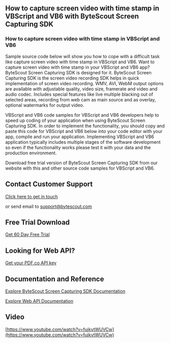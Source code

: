 ## How to capture screen video with time stamp in VBScript and VB6 with ByteScout Screen Capturing SDK

### How to capture screen video with time stamp in VBScript and VB6

Sample source code below will show you how to cope with a difficult task like capture screen video with time stamp in VBScript and VB6. Want to capture screen video with time stamp in your VBScript and VB6 app? ByteScout Screen Capturing SDK is designed for it. ByteScout Screen Capturing SDK is the screen video recording SDK helps in quick implementation of screen video recording. WMV, AVI, WebM output options are available with adjustable quality, video size, framerate and video and audio codec. Includes special features like live multiple blacking out of selected areas, recording from web cam as main source and as overlay, optional watermarks for output video.

VBScript and VB6 code samples for VBScript and VB6 developers help to speed up coding of your application when using ByteScout Screen Capturing SDK. In order to implement the functionality, you should copy and paste this code for VBScript and VB6 below into your code editor with your app, compile and run your application. Implementing VBScript and VB6 application typically includes multiple stages of the software development so even if the functionality works please test it with your data and the production environment.

Download free trial version of ByteScout Screen Capturing SDK from our website with this and other source code samples for VBScript and VB6.

## Contact Customer Support

[Click here to get in touch](https://bytescout.zendesk.com/hc/en-us/requests/new?subject=ByteScout%20Screen%20Capturing%20SDK%20Question)

or send email to [support@bytescout.com](mailto:support@bytescout.com?subject=ByteScout%20Screen%20Capturing%20SDK%20Question) 

## Free Trial Download

[Get 60 Day Free Trial](https://bytescout.com/download/web-installer?utm_source=github-readme)

## Looking for Web API? 

[Get your PDF.co API key](https://pdf.co/documentation/api?utm_source=github-readme)

## Documentation and Reference

[Explore ByteScout Screen Capturing SDK Documentation](https://bytescout.com/documentation/index.html?utm_source=github-readme)

[Explore Web API Documentation](https://pdf.co/documentation/api?utm_source=github-readme)

## Video

[https://www.youtube.com/watch?v=fujkvtWUVCw](https://www.youtube.com/watch?v=fujkvtWUVCw)